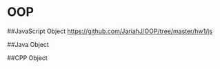 # OOP
 ##JavaScript Object
 https://github.com/JariahJ/OOP/tree/master/hw1/js
 
 ##Java Object
 
 ##CPP Object
